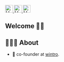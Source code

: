 <!-- EMAIL  -->
<a href="mailto:info@mattiasbonte.dev" target="_blank">
  <img width="25px" alt="Mattias' Email" title="Contact me directly" src="https://cdn.jsdelivr.net/npm/simple-icons@3.11.0/icons/gmail.svg" />
</a>
<!-- LINKEDIN -->
<a href="https://www.linkedin.com/in/mattias-bonte" target="_blank">
  <img width="25px" alt="Mattias' LinkedIN" title="Connect with me on LinkedIN" src="https://cdn.jsdelivr.net/npm/simple-icons@3.11.0/icons/linkedin.svg" />
</a>
<!-- GITHUB -->
<a href="https://github.com/mattiasbonte" target="_blank">
  <img width="25px" alt="Mattias' GitHub" title="Inspect my GitHub repositories" src="https://cdn.jsdelivr.net/npm/simple-icons@3.11.0/icons/github.svg" />
</a>

## Welcome 👋🏼

## 👨🏼‍💻 About

- 💼  co-founder at [wintro](https://www.wintro.ai/).
